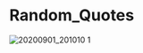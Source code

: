# Random_Quotes

![20200901_201010 1](https://user-images.githubusercontent.com/50912029/91884786-57753900-ec8f-11ea-8630-415c294e8103.gif)
